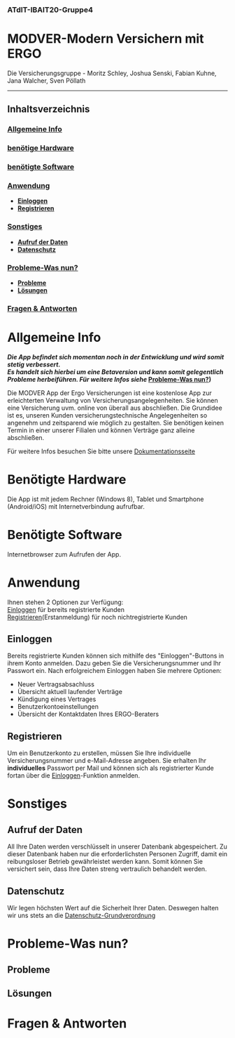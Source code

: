 ### ATdIT-IBAIT20-Gruppe4
# MODVER-Modern Versichern mit ERGO
Die  Versicherungsgruppe - Moritz Schley, Joshua Senski, Fabian Kuhne, Jana Walcher, Sven Pöllath
***
## Inhaltsverzeichnis
### [Allgemeine Info](#allgemeine-info)  
### [benötige Hardware](#benötigte-hardware)  
### [benötigte Software](#benötigte-software)  
### [Anwendung](#anwendung)  
* **[Einloggen](#einloggen)**   
* **[Registrieren](#registrieren)**  

### [Sonstiges](#sonstiges)  
* **[Aufruf der Daten](#aufruf-der-daten)**    
* **[Datenschutz](#datenschutz)**    
 
### [Probleme-Was nun?](#probleme-was-nun?)  
* **[Probleme](#probleme)**    
* **[Lösungen](#lösungen)**  
 
### [Fragen & Antworten](#f&a)  


<a name="allgemeine-info"/> 

# Allgemeine Info  

**_Die App befindet sich momentan noch in der Entwicklung und wird somit stetig verbessert.  
Es handelt sich hierbei um eine Betaversion und kann somit gelegentlich Probleme herbeiführen. 
Für weitere Infos siehe_ [Probleme-Was nun?](#probleme-was-nun?))**

Die MODVER App der Ergo Versicherungen ist eine kostenlose App zur erleichterten Verwaltung von Versicherungsangelegenheiten. Sie können eine Versicherung uvm. online von überall aus abschließen. Die Grundidee ist es, unseren Kunden versicherungstechnische Angelegenheiten so angenehm und zeitsparend wie möglich zu gestalten. Sie benötigen keinen Termin in einer unserer Filialen und können Verträge ganz alleine abschließen.



Für weitere Infos besuchen Sie bitte unsere [Dokumentationsseite](https://github.com/SvenPoellath/ATdIT-IBAIT20-Gruppe4/tree/main/Documentation)


<a name="benötigte-hardware"/> 

# Benötigte Hardware  

Die App ist mit jedem Rechner (Windows 8), Tablet und Smartphone (Android/iOS) mit Internetverbindung aufrufbar.


<a name="benötigte-software"/>   

# Benötigte Software  

Internetbrowser zum Aufrufen der App.

<a name="anwendung"/> 

# Anwendung  

Ihnen stehen 2 Optionen zur Verfügung:   
[Einloggen](#einloggen) für bereits registrierte Kunden  
[Registrieren](#registrieren)(Erstanmeldung) für noch nichtregistrierte Kunden  

<a name="einloggen"/> 

## Einloggen  

Bereits registrierte Kunden können sich mithilfe des "Einloggen"-Buttons in ihrem Konto anmelden. Dazu geben Sie die Versicherungsnummer und Ihr Passwort ein. Nach erfolgreichem Einloggen haben Sie mehrere Optionen:

- Neuer Vertragsabsachluss
- Übersicht aktuell laufender Verträge
- Kündigung eines Vertrages
- Benutzerkontoeinstellungen
- Übersicht der Kontaktdaten Ihres ERGO-Beraters 

<a name="registrieren"/> 

## Registrieren   

Um ein Benutzerkonto zu erstellen, müssen Sie Ihre individuelle Versicherungsnummer und e-Mail-Adresse angeben. Sie erhalten Ihr **individuelles** Passwort per Mail und können sich als registrierter Kunde fortan über die [Einloggen](#einloggen)-Funktion anmelden.


<a name="sonstiges"/> 

# Sonstiges  

<a name="aufruf-der-daten"/> 

 ## Aufruf der Daten

All Ihre Daten werden verschlüsselt in unserer Datenbank abgespeichert. Zu dieser Datenbank haben nur die erforderlichsten Personen Zugriff, damit ein reibungsloser Betrieb gewährleistet werden kann. Somit können Sie versichert sein, dass Ihre Daten streng vertraulich behandelt werden.

<a name="datenschutz"/> 

 ## Datenschutz

Wir legen höchsten Wert auf die Sicherheit Ihrer Daten. Deswegen halten wir uns stets an die [Datenschutz-Grundverordnung](https://dsgvo-gesetz.de/)

<a name="probleme-was-nun?"/> 

# Probleme-Was nun?

<a name="probleme"/> 

 ## Probleme

<a name="lösungen"/> 

 ## Lösungen

<a name="f&a"/> 

# Fragen & Antworten
